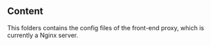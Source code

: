 ## Content

This folders contains the config files of the front-end proxy, which is currently a Nginx server.
